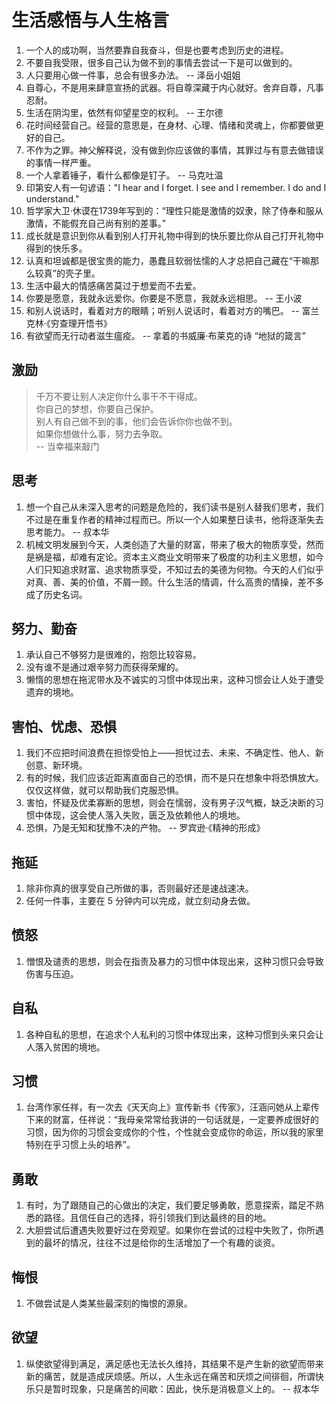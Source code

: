 # 生活感悟与人生格言

1. 一个人的成功啊，当然要靠自我奋斗，但是也要考虑到历史的进程。
1. 不要自我受限，很多自己认为做不到的事情去尝试一下是可以做到的。
1. 人只要用心做一件事，总会有很多办法。 -- 泽岳小姐姐
1. 自尊心，不是用来肆意宣扬的武器。将自尊深藏于内心就好。舍弃自尊，凡事忍耐。
1. 生活在阴沟里，依然有仰望星空的权利。 -- 王尔德
1. 花时间经营自己。经营的意思是，在身材、心理、情绪和灵魂上，你都要做更好的自己。 
1. 不作为之罪。神父解释说，没有做到你应该做的事情，其罪过与有意去做错误的事情一样严重。
1. 一个人拿着锤子，看什么都像是钉子。 -- 马克吐温
1. 印第安人有一句谚语："I hear and I forget. I see and I remember. I do and I understand."
1. 哲学家大卫·休谟在1739年写到的：“理性只能是激情的奴隶，除了侍奉和服从激情，不能假充自己尚有别的差事。”
1. 成长就是意识到你从看到别人打开礼物中得到的快乐要比你从自己打开礼物中得到的快乐多。
1. 认真和坦诚都是很宝贵的能力，愚蠢且软弱怯懦的人才总把自己藏在“干嘛那么较真”的壳子里。
1. 生活中最大的情感痛苦莫过于想爱而不去爱。
1. 你要是愿意，我就永远爱你。你要是不愿意，我就永远相思。 -- 王小波
1. 和别人说话时，看着对方的眼睛；听别人说话时，看着对方的嘴巴。 -- 富兰克林·《穷查理开悟书》  
1. 有欲望而无行动者滋生瘟疫。 -- 拿着的书威廉·布莱克的诗 “地狱的箴言”

## 激励

> 千万不要让别人决定你什么事干不干得成。\
> 你自己的梦想，你要自己保护。\
> 别人有自己做不到的事，他们会告诉你你也做不到。\
> 如果你想做什么事，努力去争取。\
> -- 当幸福来敲门

## 思考

1. 想一个自己从未深入思考的问题是危险的，我们读书是别人替我们思考，我们不过是在重复作者的精神过程而已。所以一个人如果整日读书，他将逐渐失去思考能力。 -- 叔本华
1. 机械文明发展到今天，人类创造了大量的财富，带来了极大的物质享受，然而是祸是福，却难有定论。资本主义商业文明带来了极度的功利主义思想，如今人们只知追求财富、追求物质享受，不知过去的美德为何物。今天的人们似乎对真、善、美的价值，不屑一顾。什么生活的情调，什么高贵的情操，差不多成了历史名词。

## 努力、勤奋

1. 承认自己不够努力是很难的，抱怨比较容易。
1. 没有谁不是通过艰辛努力而获得荣耀的。
1. 懒惰的思想在拖泥带水及不诚实的习惯中体现出来，这种习惯会让人处于遭受遗弃的境地。

## 害怕、忧虑、恐惧

1. 我们不应把时间浪费在担惊受怕上——担忧过去、未来、不确定性、他人、新创意、新环境。
1. 有的时候，我们应该近距离直面自己的恐惧，而不是只在想象中将恐惧放大。仅仅这样做，就可以帮助我们克服恐惧。
1. 害怕，怀疑及优柔寡断的思想，则会在懦弱，没有男子汉气概，缺乏决断的习惯中体现，这会使人落入失败，匮乏及依赖他人的境地。
1. 恐惧，乃是无知和犹豫不决的产物。 -- 罗宾逊·《精神的形成》

## 拖延

1. 除非你真的很享受自己所做的事，否则最好还是速战速决。
1. 任何一件事，主要在 5 分钟内可以完成，就立刻动身去做。

## 愤怒

1. 憎恨及谴责的思想，则会在指责及暴力的习惯中体现出来，这种习惯只会导致伤害与压迫。

## 自私

1. 各种自私的思想，在追求个人私利的习惯中体现出来，这种习惯到头来只会让人落入贫困的境地。

## 习惯

1. 台湾作家任祥，有一次去《天天向上》宣传新书《传家》，汪涵问她从上辈传下来的财富，任祥说：“我母亲常常给我讲的一句话就是，一定要养成很好的习惯，因为你的习惯会变成你的个性，个性就会变成你的命运，所以我的家里特别在乎习惯上头的培养”。 

## 勇敢

1. 有时，为了跟随自己的心做出的决定，我们要足够勇敢，愿意探索，踏足不熟悉的路径。且信任自己的选择，将引领我们到达最终的目的地。
1. 大胆尝试后遭遇失败要好过在旁观望。如果你在尝试的过程中失败了，你所遇到的最坏的情况，往往不过是给你的生活增加了一个有趣的谈资。

## 悔恨

1. 不做尝试是人类某些最深刻的悔恨的源泉。

## 欲望

1. 纵使欲望得到满足，满足感也无法长久维持，其结果不是产生新的欲望而带来新的痛苦，就是造成厌烦感。所以，人生永远在痛苦和厌烦之间徘徊，所谓快乐只是暂时现象，只是痛苦的间歇：因此，快乐是消极意义上的。 -- 叔本华

